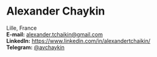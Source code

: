 # Alexander Chaykin

Lille, France  
**E-mail:** alexander.tchaikin@gmail.com  
**LinkedIn:** https://www.linkedin.com/in/alexandertchaikin/  
**Telegram:** [@avchaykin](https://t.me/avchaykin)
